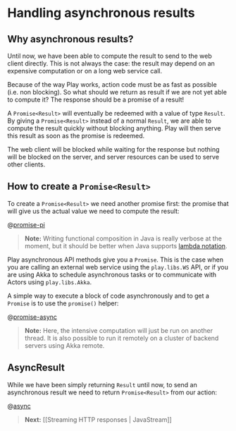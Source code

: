 <!--- Copyright (C) 2009-2013 Typesafe Inc. <http://www.typesafe.com> -->
# Handling asynchronous results

## Why asynchronous results?

Until now, we have been able to compute the result to send to the web client directly. This is not always the case: the result may depend on an expensive computation or on a long web service call.

Because of the way Play works, action code must be as fast as possible (i.e. non blocking). So what should we return as result if we are not yet able to compute it? The response should be a promise of a result!

A `Promise<Result>` will eventually be redeemed with a value of type `Result`. By giving a `Promise<Result>` instead of a normal `Result`, we are able to compute the result quickly without blocking anything. Play will then serve this result as soon as the promise is redeemed. 

The web client will be blocked while waiting for the response but nothing will be blocked on the server, and server resources can be used to serve other clients.

## How to create a `Promise<Result>`

To create a `Promise<Result>` we need another promise first: the promise that will give us the actual value we need to compute the result:

@[promise-pi](code/javaguide/async/JavaAsync.java)

> **Note:** Writing functional composition in Java is really verbose at the moment, but it should be better when Java supports [lambda notation](http://docs.oracle.com/javase/tutorial/java/javaOO/lambdaexpressions.html).

Play asynchronous API methods give you a `Promise`. This is the case when you are calling an external web service using the `play.libs.WS` API, or if you are using Akka to schedule asynchronous tasks or to communicate with Actors using `play.libs.Akka`.

A simple way to execute a block of code asynchronously and to get a `Promise` is to use the `promise()` helper:

@[promise-async](code/javaguide/async/JavaAsync.java)

> **Note:** Here, the intensive computation will just be run on another thread. It is also possible to run it remotely on a cluster of backend servers using Akka remote.

## AsyncResult

While we have been simply returning `Result` until now, to send an asynchronous result we need to return `Promise<Result>` from our action:

@[async](code/javaguide/async/Application.java)

> **Next:** [[Streaming HTTP responses | JavaStream]]
